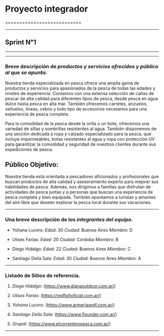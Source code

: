 # **Proyecto integrador** #
===========================

- - - - - - - - - - - - - - - - - - - - -

## **Sprint N°1** ##
____________________

- - - - - - - - - - - - - - - - - - - - -

### Breve descripción de *productos y servicios ofrecidos y público al que se apunta*. ###

Nuestra tienda especializada en pesca ofrece una amplia gama de productos y servicios para apasionados de la pesca de todas las edades y niveles de experiencia. Contamos con una extensa selección de cañas de pescar de alta calidad para diferentes tipos de pesca, desde pesca en agua dulce hasta pesca en alta mar. También ofrecemos carretes, anzuelos, señuelos, líneas, cebos y todo tipo de accesorios necesarios para una experiencia de pesca completa.

Para la comodidad de la pesca desde la orilla o un bote, ofrecemos una variedad de sillas y sombrillas resistentes al agua. También disponemos de una sección dedicada a ropa y calzado especializado para la pesca, que incluye impermeables, botas resistentes al agua y ropa con protección UV para garantizar la comodidad y seguridad de nuestros clientes durante sus expediciones de pesca.

## Público Objetivo:

Nuestra tienda está orientada a pescadores aficionados y profesionales que buscan productos de alta calidad y asesoramiento experto para mejorar sus habilidades de pesca. Además, nos dirigimos a familias que disfrutan de actividades de pesca juntas y a personas que buscan una experiencia de pesca completa y bien equipada. También apuntamos a turistas y amantes del aire libre que deseen explorar la pesca local durante sus vacaciones.
- - - - - - - - - - - - - - - - - - - - - 

### Una breve descripción de los *integrantes del equipo*.
- Yohana Lucero:
*Edad*: 30
*Ciudad*: Buenos Aires
*Miembro*: D

- Ulises Farías:
*Edad*: 20
*Ciudad*: Córdoba
*Miembro*: B

- Diego Hidalgo:
*Edad*: 22
*Ciudad*: Buenos Aires
*Miembro*: C

- Santiago Della Sala:
*Edad*: 30
*Ciudad*: Buenos Aires
*Miembro*: A

- - - - - - - - - - - - - - - - - - - - -

### Listado de **Sitios de referencia**. ###
1. *Diego Hidalgo*: (https://www.dianaoutdoor.com.ar/)

2. *Ulises Farías*: (https://redfishoficial.com.ar/)

3. *Yohana Lucero*: (https://www.armeriawolf.com.ar/)

4. *Santiago Della Sala*: (https://www.flounder.com.ar/)

5. *Grupal*: (https://www.elcorrentinopesca.com.ar/)

- - - - - - - - - - - - - - - - - - - - -